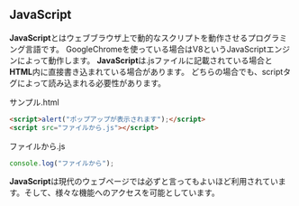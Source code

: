 ## JavaScript

**JavaScript**とはウェブブラウザ上で動的なスクリプトを動作させるプログラミング言語です。
GoogleChromeを使っている場合はV8というJavaScriptエンジンによって動作します。
**JavaScript**は.jsファイルに記載されている場合と**HTML**内に直接書き込まれている場合があります。
どちらの場合でも、scriptタグによって読み込まれる必要性があります。


サンプル.html
```html
<script>alert("ポップアップが表示されます");</script>
<script src="ファイルから.js"></script>
```

ファイルから.js
```js
console.log("ファイルから");
```

**JavaScript**は現代のウェブページでは必ずと言ってもよいほど利用されています。そして、様々な機能へのアクセスを可能としています。